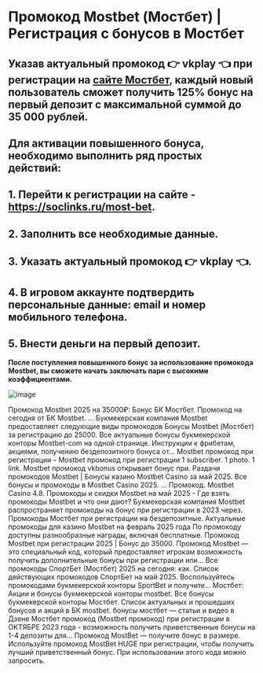 # Промокод Mostbet (Мостбет) | Регистрация с бонусов в Мостбет

##  Указав актуальный промокод 👉 vkplay 👈 при регистрации на [сайте Мостбет](https://soclinks.ru/most-bet), каждый новый пользователь сможет получить 125% бонус на первый депозит с максимальной суммой до 35 000 рублей.

## Для активации повышенного бонуса, необходимо выполнить ряд простых действий:
## 1. Перейти к регистрации на сайте - https://soclinks.ru/most-bet.
## 2. Заполнить все необходимые данные.
## 3. Указать актуальный промокод 👉 vkplay 👈.
## 4. В игровом аккаунте подтвердить персональные данные: email и номер мобильного телефона.
## 5. Внести деньги на первый депозит.

**После поступления повышенного бонус за использование промокода Mostbet, вы сможете начать заключать пари с высокими коэффициентами.**


![image](https://github.com/user-attachments/assets/cf36c279-8005-4522-923d-4c1843b0267a)



Промокод Mostbet 2025 на 35000₽: Бонус БК Мостбет. Промокод на сегодня от БК Mostbet. ... Букмекерская компания Mostbet предоставляет следующие виды промокодов
Бонусы Mostbet (Мостбет) за регистрацию до 25000. Все актуальные бонусы букмекерской конторы Mostbet-com на одной странице. Инструкции к фрибетам, акциями, получению бездепозитного бонуса от...
Mostbet промокод при регистрации – Mostbet промокод при регистрации 1 subscriber. 1 photo. 1 link. Mostbet промокод vkbonus открывает бонус при. Раздачи промокодов Mostbet | Бонусы казино Mostbet Casino за май 2025. Все бонусы и промокоды в Mostbet Casino 2025. ... Промокод. Mostbet Casino 4.8. Промокоды и скидки Mostbet на май 2025 - Где взять промокоды Mostbet и что они дают? Букмекерская компания Mostbet распространяет промокоды на бонус при регистрации в 2023 через. Промокоды Мостбет при регистрации на бездепозитные. Актуальные промокоды для казино Mostbet на февраль 2025 года По промокоду доступны разнообразные награды, включая бесплатные. Промокод Mostbet при регистрации 2025 | Бонус до 35000.
Промокод Mostbet — это специальный код, который предоставляет игрокам возможность получить дополнительные бонусы при регистрации или...
Все промокоды СпортБет (Мостбет) 2025 на сегодня: как.
Список действующих промокодов СпортБет на май 2025. Воспользуйтесь промокодами букмекерской конторы SportBet и получите...
Мостбет: Акции и бонусы букмекерской конторы mostbet. Все бонусы букмекерской конторы Мостбет. Список актуальных и прошедших бонусов и акций в БК mostbet. бонусы мостбет — статьи и видео в Дзене Мостбет промокод (Mostbet промокод) при регистрации в ОКТЯБРЕ 2023 года - возможность получить приветственные бонусы на 1-4 депозиты для...
Промокод MostBet — получите бонус в размере.
Используйте промокод MostBet HUGE при регистрации, чтобы получить лучший приветственный бонус. При использовании этого кода можно запросить.
